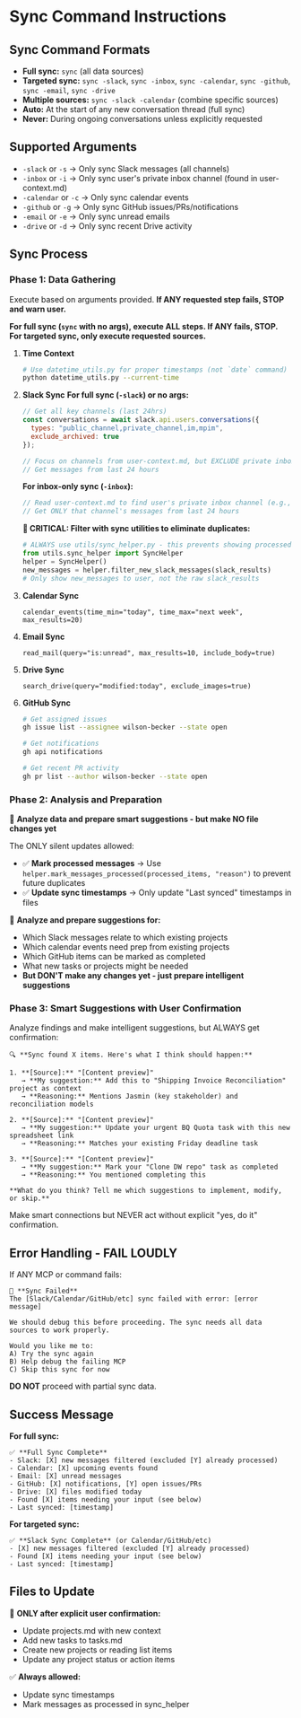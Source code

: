 # Sync Command Instructions

## Sync Command Formats
- **Full sync:** `sync` (all data sources)
- **Targeted sync:** `sync -slack`, `sync -inbox`, `sync -calendar`, `sync -github`, `sync -email`, `sync -drive`
- **Multiple sources:** `sync -slack -calendar` (combine specific sources)
- **Auto:** At the start of any new conversation thread (full sync)
- **Never:** During ongoing conversations unless explicitly requested

## Supported Arguments
- `-slack` or `-s` → Only sync Slack messages (all channels)
- `-inbox` or `-i` → Only sync user's private inbox channel (found in user-context.md)
- `-calendar` or `-c` → Only sync calendar events  
- `-github` or `-g` → Only sync GitHub issues/PRs/notifications
- `-email` or `-e` → Only sync unread emails
- `-drive` or `-d` → Only sync recent Drive activity

## Sync Process 

### Phase 1: Data Gathering 
Execute based on arguments provided. **If ANY requested step fails, STOP and warn user.**

**For full sync (`sync` with no args), execute ALL steps. If ANY fails, STOP.**  
**For targeted sync, only execute requested sources.**

1. **Time Context**
   ```bash
   # Use datetime_utils.py for proper timestamps (not `date` command)
   python datetime_utils.py --current-time
   ```

2. **Slack Sync** 
   **For full sync (`-slack`) or no args:**
   ```javascript
   // Get all key channels (last 24hrs)
   const conversations = await slack.api.users.conversations({
     types: "public_channel,private_channel,im,mpim",
     exclude_archived: true
   });
   
   // Focus on channels from user-context.md, but EXCLUDE private inbox
   // Get messages from last 24 hours
   ```
   
   **For inbox-only sync (`-inbox`):**
   ```javascript
   // Read user-context.md to find user's private inbox channel (e.g., #wilson-inbox)
   // Get ONLY that channel's messages from last 24 hours
   ```
   
   **🎯 CRITICAL: Filter with sync utilities to eliminate duplicates:**
   ```python
   # ALWAYS use utils/sync_helper.py - this prevents showing processed messages
   from utils.sync_helper import SyncHelper
   helper = SyncHelper()
   new_messages = helper.filter_new_slack_messages(slack_results)
   # Only show new_messages to user, not the raw slack_results
   ```

3. **Calendar Sync**
   ```
   calendar_events(time_min="today", time_max="next week", max_results=20)
   ```

4. **Email Sync**
   ```
   read_mail(query="is:unread", max_results=10, include_body=true)
   ```

5. **Drive Sync**
   ```
   search_drive(query="modified:today", exclude_images=true)
   ```

6. **GitHub Sync**
   ```bash
   # Get assigned issues
   gh issue list --assignee wilson-becker --state open
   
   # Get notifications  
   gh api notifications
   
   # Get recent PR activity
   gh pr list --author wilson-becker --state open
   ```

### Phase 2: Analysis and Preparation
🎯 **Analyze data and prepare smart suggestions - but make NO file changes yet**

The ONLY silent updates allowed:
- ✅ **Mark processed messages** → Use `helper.mark_messages_processed(processed_items, "reason")` to prevent future duplicates
- ✅ **Update sync timestamps** → Only update "Last synced" timestamps in files

🧠 **Analyze and prepare suggestions for:**
- Which Slack messages relate to which existing projects
- Which calendar events need prep from existing projects  
- Which GitHub items can be marked as completed
- What new tasks or projects might be needed
- **But DON'T make any changes yet - just prepare intelligent suggestions**

### Phase 3: Smart Suggestions with User Confirmation
Analyze findings and make intelligent suggestions, but ALWAYS get confirmation:

```
🔍 **Sync found X items. Here's what I think should happen:**

1. **[Source]:** "[Content preview]"
   → **My suggestion:** Add this to "Shipping Invoice Reconciliation" project as context
   → **Reasoning:** Mentions Jasmin (key stakeholder) and reconciliation models
   
2. **[Source]:** "[Content preview]"  
   → **My suggestion:** Update your urgent BQ Quota task with this new spreadsheet link
   → **Reasoning:** Matches your existing Friday deadline task

3. **[Source]:** "[Content preview]"
   → **My suggestion:** Mark your "Clone DW repo" task as completed
   → **Reasoning:** You mentioned completing this

**What do you think? Tell me which suggestions to implement, modify, or skip.**
```

Make smart connections but NEVER act without explicit "yes, do it" confirmation.

## Error Handling - FAIL LOUDLY

If ANY MCP or command fails:
```
🚨 **Sync Failed**
The [Slack/Calendar/GitHub/etc] sync failed with error: [error message]

We should debug this before proceeding. The sync needs all data sources to work properly.

Would you like me to:
A) Try the sync again
B) Help debug the failing MCP
C) Skip this sync for now
```

**DO NOT** proceed with partial sync data.

## Success Message
**For full sync:**
```
✅ **Full Sync Complete**
- Slack: [X] new messages filtered (excluded [Y] already processed)
- Calendar: [X] upcoming events found
- Email: [X] unread messages  
- GitHub: [X] notifications, [Y] open issues/PRs
- Drive: [X] files modified today
- Found [X] items needing your input (see below)
- Last synced: [timestamp]
```

**For targeted sync:**
```
✅ **Slack Sync Complete** (or Calendar/GitHub/etc)
- [X] new messages filtered (excluded [Y] already processed)
- Found [X] items needing your input (see below)
- Last synced: [timestamp]
```

## Files to Update
🚨 **ONLY after explicit user confirmation:**
- Update projects.md with new context
- Add new tasks to tasks.md  
- Create new projects or reading list items
- Update any project status or action items

✅ **Always allowed:**
- Update sync timestamps
- Mark messages as processed in sync_helper
